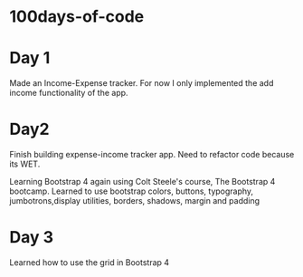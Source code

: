 # 100days-of-code

# Day 1

Made an Income-Expense tracker. For now I only implemented the add income functionality of the app.

# Day2

Finish building expense-income tracker app. Need to refactor code because its WET.

Learning Bootstrap 4 again using Colt Steele's course, The Bootstrap 4 bootcamp. Learned to use bootstrap colors, buttons, typography, jumbotrons,display utilities, borders, shadows, margin and padding

# Day 3

Learned how to use the grid in Bootstrap 4
